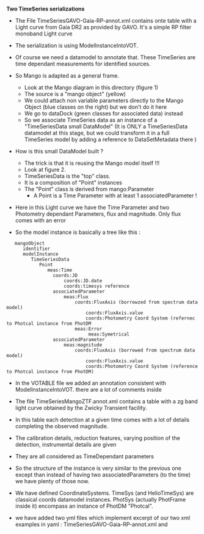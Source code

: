 
**Two TimeSeries serializations**

  * The File TimeSeriesGAVO-Gaia-RP-annot.xml contains onte table with a Light curve from Gaia DR2 as provided by GAVO. It's a simple RP filter monoband Light curve

  * The serialization is using ModelInstanceIntoVOT.

  * Of course we need a datamodel to annotate that. These TimeSeries are time dependant measurements for identified sources.

  * So Mango is adapted as a general frame.
      * Look at the Mango diagram in this directory (figure 1)
      * The source is a "mango object" (yellow)
      * We could attach non variable parameters directly to the Mango Object (blue classes on the right) but we don't do it here
      * We go to dataDock (green classes for associated data) instead 
      * So we associate TimeSeries data as an instance of a "TimeSeriesData small DataModel"
         (It is ONLY a TimeSeriesData datamodel at this stage, but we could transform it in a full TimeSeries model by adding a reference to DataSetMetadata there )
   
  * How is this small DataModel built ?
     * The trick is that it is reusing the Mango model itself !!!
     * Look at figure 2.
     * TimeSeriesData is the "top" class.
     * It is a composition of "Point" instances
     * The "Point" class is derived from mango:Parameter 
        * A Point is a Time Parameter with at least 1 associatedParameter !
   * Here in this Light curve  we have the Time Parameter and two Photometry dependant Parameters, flux and magnitude. Only flux comes with an error
   * So the model instance is basically a tree like this :
   
```   
   mangoObject
      identifier
      modelInstance
         TimeSeriesData
            Point
               meas:Time
                 coords:JD
                     coords:JD.date
                     coords:timesys reference
                 associatedParameter
                     meas:Flux              
                         coords:FluxAxis (borrowzed from spectrum data model)
                             coords:FluxAxis.value
                             coords:Photometry Coord System (refernec to Photcal instance from PhotDM  
                         meas:Error
                              meas:Symetrical
                 associatedParameter
                     meas:magnitude              
                         coords:FluxAxis (borrowed from spectrum data model)
                             coords:FluxAxis.value
                             coords:Photometry Coord System (reference to Photcal instance from PhotDM)     

```


   * In the VOTABLE file we added an annotation consistent with ModelInstanceIntoVOT. there are a lot of comments inside
   
   * The file TimeSeriesMangoZTF.annot.xml  contains a table with a zg band light curve obtained by the Zwicky Transient facility.
   * In this table each detection at a given time comes with a lot of details completing the observed magnitude.
   * The calibration details, reduction features, varying position of the detection, instrumental details are given
   * They are all considered as TimeDependant  parameters
   * So the structure of the instance is very similar to the previous one except than instead of having two associatedParameters (to the time) we have plenty of those now. 
   * We have defined CoordinateSystems. TimeSys (and HelioTimeSys) are classical coords datamodel instances. PhotSys (actually PhotFrame inside it) encompass an instance of PhotDM "Photcal". 
   * we have added two yml files which implement excerpt of our two xml examples in yaml : TimeSeriesGAVO-Gaia-RP-annot.xml  and 



